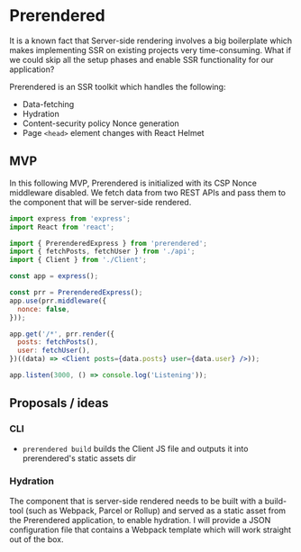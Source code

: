 # Prerendered

It is a known fact that Server-side rendering involves a big boilerplate which makes implementing SSR on existing projects very time-consuming. What if we could skip all the setup phases and enable SSR functionality for our application? 

Prerendered is an SSR toolkit which handles the following:

- Data-fetching
- Hydration
- Content-security policy Nonce generation
- Page `<head>` element changes with React Helmet

## MVP

In this following MVP, Prerendered is initialized with its CSP Nonce middleware disabled. We fetch data from two REST APIs and pass them to the component that will be server-side rendered.

```jsx
import express from 'express';
import React from 'react';

import { PrerenderedExpress } from 'prerendered';
import { fetchPosts, fetchUser } from './api';
import { Client } from './Client';

const app = express();

const prr = PrerenderedExpress();
app.use(prr.middleware({
  nonce: false,
}));

app.get('/*', prr.render({
  posts: fetchPosts(),
  user: fetchUser(),
})((data) => <Client posts={data.posts} user={data.user} />));

app.listen(3000, () => console.log('Listening'));
```

## Proposals / ideas

### CLI

- `prerendered build` builds the Client JS file and outputs it into prerendered's static assets dir

### Hydration

The component that is server-side rendered needs to be built with a build-tool (such as Webpack, Parcel or Rollup) and served as a static asset from the Prerendered application, to enable hydration. I will provide a JSON configuration file that contains a Webpack template which will work straight out of the box.
